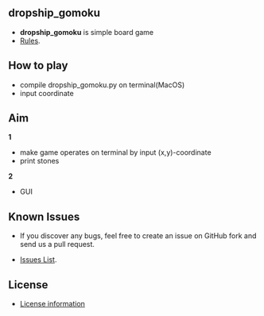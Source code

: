 ## dropship_gomoku  

* **dropship_gomoku** is simple board game 
* [Rules](https://en.wikipedia.org/wiki/Gomoku#Official_rules).

## How to play

* compile dropship_gomoku.py on terminal(MacOS)
* input coordinate 

## Aim

**1**

* make game operates on terminal by input (x,y)-coordinate
* print stones

**2**

* GUI

## Known Issues

* If you discover any bugs, feel free to create an issue on GitHub fork and send us a pull request.

* [Issues List](https://github.com/3people/dropship_project).

## License

* [License information](https://github.com/3people/dropship_project/blob/master/LICENSE)
